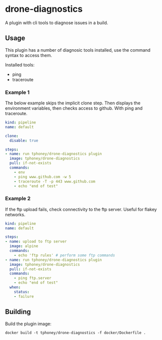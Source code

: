 # drone-diagnostics

A plugin with cli tools to diagnose issues in a build.

## Usage

This plugin has a number of diagnosic tools installed, use the command syntax to access them.

Installed tools:

- ping
- traceroute

### Example 1

The below example skips the implicit clone step. Then displays the environment variables, then checks access to github. With ping and traceroute.

```yaml
kind: pipeline
name: default

clone:
  disable: true

steps:
- name: run tphoney/drone-diagnostics plugin
  image: tphoney/drone-diagnostics
  pull: if-not-exists
  commands:
    - env
    - ping www.github.com -w 5
    - traceroute -T -p 443 www.github.com
    - echo "end of test"
```

### Example 2

If the ftp upload fails, check connectivity to the ftp server. Useful for flakey networks.

```yaml
kind: pipeline
name: default

steps:
- name: upload to ftp server
  image: alpine
  commands:
    - echo 'ftp rules' # perform some ftp commands
- name: run tphoney/drone-diagnostics plugin
  image: tphoney/drone-diagnostics
  pull: if-not-exists
  commands:
    - ping ftp.server
    - echo "end of test"
  when:
    status:
    - failure
```

## Building

Build the plugin image:

```text
docker build -t tphoney/drone-diagnostics -f docker/Dockerfile .
```
